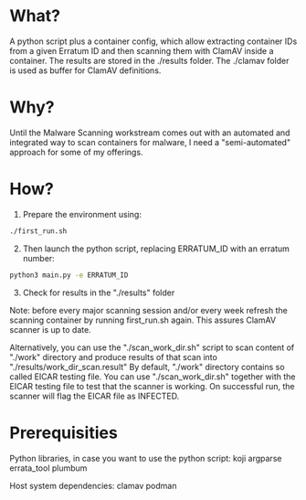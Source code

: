 # What?

A python script plus a container config, which allow extracting container IDs from a given Erratum ID and then scanning them with ClamAV inside a container. The results are stored in the ./results folder. The ./clamav folder is used as buffer for ClamAV definitions.

# Why?

Until the Malware Scanning workstream comes out with an automated and integrated way to scan containers for malware, I need a "semi-automated" approach for some of my offerings.

# How?

1. Prepare the environment using:

```bash
./first_run.sh
```

2. Then launch the python script, replacing ERRATUM_ID with an erratum number:

```bash
python3 main.py -e ERRATUM_ID
```

3. Check for results in the "./results" folder

Note: before every major scanning session and/or every week refresh the scanning container by running first_run.sh again. This assures ClamAV scanner is up to date.

Alternatively, you can use the "./scan_work_dir.sh" script to scan content of "./work" directory and produce results of that scan into "./results/work_dir_scan.result"
By default, "./work" directory contains so called EICAR testing file. You can use "./scan_work_dir.sh" together with the EICAR testing file to test that the scanner
is working. On successful run, the scanner will flag the EICAR file as INFECTED.

# Prerequisities

Python libraries, in case you want to use the python script:
    koji
    argparse
    errata_tool
    plumbum

Host system dependencies:
    clamav
    podman

